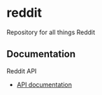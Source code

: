 # reddit
Repository for all things Reddit

## Documentation
Reddit API
- [API documentation](https://www.reddit.com/dev/api)